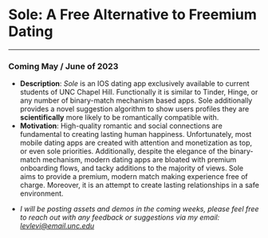 # Sole: A Free Alternative to Freemium Dating
--- 
### Coming May / June of 2023

- **Description**: *Sole* is an IOS dating app exclusively available to current students of UNC Chapel Hill. Functionally it is similar to Tinder, Hinge, or any number of binary-match mechanism based apps. Sole additionally provides a novel suggestion algorithm to show users profiles they are **scientifically** more likely to be romantically compatible with.
- **Motivation**: High-quality romantic and social connections are fundamental to creating lasting human happiness. Unfortunately, most mobile dating apps are created with attention and monetization as top, or even sole priorities. Additionally, despite the elegance of the binary-match mechanism, modern dating apps are bloated with premium onboarding flows, and tacky additions to the majority of views. Sole aims to provide a premium, modern match making experience free of charge. Moreover, it is an attempt to create lasting relationships in a safe environment.

* *I will be posting assets and demos in the coming weeks, please feel free to reach out with any feedback or suggestions via my email: levlevi@email.unc.edu*
